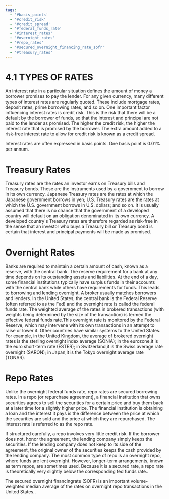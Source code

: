 ```yaml
---
tags:
  - '#basis_points'
  - '#credit_risk'
  - '#credit_spread'
  - '#federal_funds_rate'
  - '#interest_rates'
  - '#overnight_rates'
  - '#repo_rates'
  - '#secured_overnight_financing_rate_sofr'
  - '#treasury_rates'
---
```

# 4.1 TYPES OF RATES  

An interest rate in a particular situation defines the amount of money a borrower promises to pay the lender. For any given currency, many different types of interest rates are regularly quoted. These include mortgage rates, deposit rates, prime borrowing rates, and so on. One important factor influencing interest rates is credit risk. This is the risk that there will be a default by the borrower of funds, so that the interest and principal are not paid to the lender as promised. The higher the credit risk, the higher the interest rate that is promised by the borrower. The extra amount added to a risk-free interest rate to allow for credit risk is known as a credit spread.  

Interest rates are often expressed in basis points. One basis point is $0.01\%$ per annum.  

# Treasury Rates  

Treasury rates are the rates an investor earns on Treasury bills and Treasury bonds. These are the instruments used by a government to borrow in its own currency. Japanese Treasury rates are the rates at which the Japanese government borrows in yen; U.S. Treasury rates are the rates at which the U.S. government borrows in U.S. dollars; and so on. It is usually assumed that there is no chance that the government of a developed country will default on an obligation denominated in its own currency. A developed country's Treasury rates are therefore regarded as risk-free in the sense that an investor who buys a Treasury bill or Treasury bond is certain that interest and principal payments will be made as promised.  

# Overnight Rates  

Banks are required to maintain a certain amount of cash, known as a reserve, with the central bank. The reserve requirement for a bank at any time depends on its outstanding assets and liabilities. At the end of a day, some financial institutions typically have surplus funds in their accounts with the central bank while others have requirements for funds. This leads to borrowing and lending overnight. A broker usually matches borrowers and lenders. In the United States, the central bank is the Federal Reserve (often referred to as the Fed) and the overnight rate is called the federal funds rate. The weighted average of the rates in brokered transactions (with weights being determined by the size of the transaction) is termed the effective federal funds rate.This overnight rate is monitored by the Federal Reserve, which may intervene with its own transactions in an attempt to raise or lower it. Other countries have similar systems to the United States. For example, in the United Kingdom, the average of brokered overnight rates is the sterling overnight index average (SONIA); in the eurozone,it is the euro short-term rate (ESTER); in Switzerland,it is the Swiss average rate overnight (SARON); in Japan,it is the Tokyo overnight average rate (TONAR).  

# Repo Rates  

Unlike the overnight federal funds rate, repo rates are secured borrowing rates. In a repo (or repurchase agreement), a financial institution that owns securities agrees to sell the securities for a certain price and buy them back at a later time for a slightly higher price. The financial institution is obtaining a loan and the interest it pays is the difference between the price at which the securities are sold and the price at which they are repurchased. The interest rate is referred to as the repo rate.  

If structured carefully, a repo involves very little credit risk. If the borrower does not. honor the agreement, the lending company simply keeps the securities. If the lending company does not keep to its side of the agreement, the original owner of the securities keeps the cash provided by the lending company. The most common type of repo is an overnight repo, where funds are lent overnight. However, longer-term arrangements, known as term repos, are sometimes used. Because it is a secured rate, a repo rate is theoretically very slightly below the corresponding fed funds rate..  

The secured overnight financingrate (SOFR) is an important volume-weighted median average of the rates on overnight repo transactions in the United States..  
